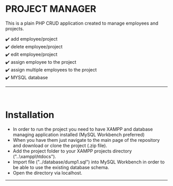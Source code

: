 # PROJECT MANAGER

This is a plain PHP CRUD application created to manage employees and projects. 

 :heavy_check_mark: add employee/project <br>
 :heavy_check_mark: delete employee/project <br>
 :heavy_check_mark: edit employee/project<br>
 :heavy_check_mark: assign employee to the project<br>
 :heavy_check_mark: assign multiple employees to the project<br>
 :heavy_check_mark: MYSQL database
___ 
<br>


# Installation

- In order to run the project you need to have XAMPP and database managing application installed (MySQL Workbench preferred) 
- When you have them just navigate to the main page of the repository and download or clone the project (.zip file). 
- Add the project folder to your XAMPP projects directory ("..\xampp\htdocs"). 
- Import file ("../database/dump1.sql") into MySQL Workbench in order to be able to use the existing database schema.
- Open the directory via localhost.
___
<br>


